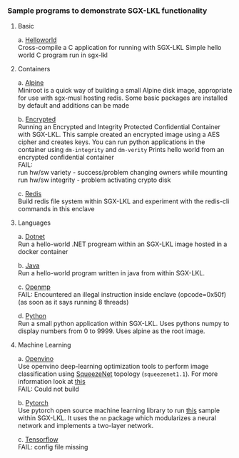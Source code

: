 ### Sample programs to demonstrate SGX-LKL functionality

1. Basic
   
   a. [Helloworld](basic/helloworld) <br>
   Cross-compile a C application for running with SGX-LKL
   Simple hello world C program run in sgx-lkl
    
2. Containers
   
    a. [Alpine](containers/alpine) <br>
        Miniroot is a quick way of building a small Alpine disk image, appropriate for use with sgx-musl hosting redis.
        Some basic packages are installed by default and additions can be made
    
    b. [Encrypted](containers/encrypted) <br>
        Running an Encrypted and Integrity Protected Confidential Container with SGX-LKL. This sample created an encrypted image using a AES cipher and creates keys. You can run python applications in the container using `dm-integrity` and `dm-verity`
        Prints hello world from an encrypted confidential container <br>
        FAIL: <br>
        run hw/sw variety -  success/problem changing owners while mounting <br>
        run hw/sw integrity - problem activating crypto disk

    c. [Redis](containers/redis) <br>
        Build redis file system within SGX-LKL and experiment with the redis-cli commands in this enclave 

1. Languages
   
    a. [Dotnet](languages/dotnet) <br>
        Run a hello-world .NET progream within an SGX-LKL image hosted in a docker container

    b. [Java](languages/java) <br>
        Run a hello-world program written in java from within SGX-LKL.

    c. [Openmp](languages/openmp) <br>
        FAIL: Encountered an illegal instruction inside enclave (opcode=0x50f)
        (as soon as it says running 8 threads)

    d. [Python](languages/python) <br>
        Run a small python application within SGX-LKL. Uses pythons numpy to display numbers from 0 to 9999. Uses alpine as the root image.

2. Machine Learning
   
    a. [Openvino](ml/openvino) <br>
        Use openvino deep-learning optimization tools to perform image classification using [SqueezeNet](https://arxiv.org/abs/1602.07360) topology (`squeezenet1.1`). For more information look at [this](ml/openvino/app/public_models/squeezenet1.md) <br>
        FAIL: Could not build

    b. [Pytorch](ml/pytorch) <br>
        Use pytorch open source machine learning library to run [this](ml/pytorch/app/sample.py) sample within SGX-LKL. It uses the `nn` package which modularizes a neural network and implements a two-layer network. 

    c. [Tensorflow](ml/tensorflow) <br>
    FAIL: config file missing 

